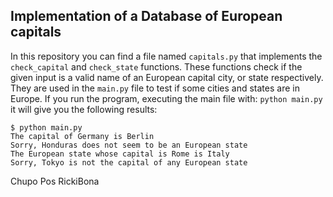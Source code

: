 ## Implementation of a Database of European capitals


In this repository you can find a file named ```capitals.py``` that implements the ```check_capital``` and ```check_state``` functions. These functions check if the given input is a valid name of an European capital city, or state respectively. They are used in the ```main.py``` file to test if some cities and states are in Europe. If you run the program, executing the main file with: ```python main.py``` it will  give you the following results:

```
$ python main.py
The capital of Germany is Berlin
Sorry, Honduras does not seem to be an European state
The European state whose capital is Rome is Italy
Sorry, Tokyo is not the capital of any European state

```
Chupo
Pos
RickiBona

